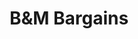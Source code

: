 ---
title: "B&M Bargains"
url: /barrow-in-furness/bandm-bargains-hindpool-road/
shop: variety store
---